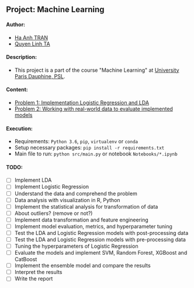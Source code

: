 ## Project: Machine Learning

#### Author:

* [Ha Anh TRAN](#)
* [Quyen Linh TA](#)

#### Description:

* This project is a part of the course "Machine Learning"
  at [University Paris Dauphine, PSL](https://dauphine.psl.eu/en/).

#### Content:

* [Problem 1: Implementation Logistic Regression and LDA](#)
* [Problem 2: Working with real-world data to evaluate implemented models](#)

#### Execution:

* Requirements: `Python 3.6`, `pip`, `virtualenv` or `conda`
* Setup necessary packages: `pip install -r requirements.txt`
* Main file to run: `python src/main.py` or notebook `Notebooks/*.ipynb`

#### TODO:

* [ ] Implement LDA
* [ ] Implement Logistic Regression
* [ ] Understand the data and comprehend the problem
* [ ] Data analysis with visualization in R, Python
* [ ] Implement the statistical analysis for transformation of data
* [ ] About outliers? (remove or not?)
* [ ] Implement data transformation and feature engineering
* [ ] Implement model evaluation, metrics, and hyperparameter tuning
* [ ] Test the LDA and Logistic Regression models with post-processing data
* [ ] Test the LDA and Logistic Regression models with pre-processing data
* [ ] Tuning the hyperparameters of Logistic Regression
* [ ] Evaluate the models and implement SVM, Random Forest, XGBoost and CatBoost
* [ ] Implement the ensemble model and compare the results
* [ ] Interpret the results
* [ ] Write the report
